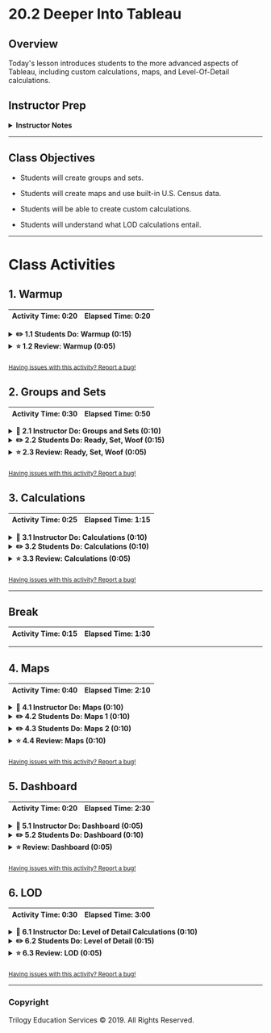 # 20.2 Deeper Into Tableau

## Overview

Today's lesson introduces students to the more advanced aspects of Tableau, including custom calculations, maps, and Level-Of-Detail calculations.

## Instructor Prep

<details>
  <summary><strong>Instructor Notes</strong></summary>

* All the necessary files are in the directories. However, you, as well as your students, may have to connect to the data files, such as Excel and CSV files, from inside Tableau. If an activity does not work, check first to make sure that the data source is connected.
* Please reference our [Student FAQ](../../../05-Instructor-Resources/README.md#unit-20-tableau) for answers to questions frequently asked by students of this program. If you have any recommendations for additional questions, feel free to log an issue or a pull request with your desired additions.

### Sample Class Video (Highly Recommended)

* To view an example class lecture visit (Note video may not reflect latest lesson plan): [Class Video](https://codingbootcamp.hosted.panopto.com/Panopto/Pages/Viewer.aspx?id=b9df43ce-059c-4c91-aefb-a888018508fb)

</details>

- - -

## Class Objectives

* Students will create groups and sets.

* Students will create maps and use built-in U.S. Census data.

* Students will be able to create custom calculations.

* Students will understand what LOD calculations entail.

- - -

# Class Activities

## 1. Warmup

| Activity Time:       0:20 |  Elapsed Time:      0:20  |
|---------------------------|---------------------------|

<details>
  <summary><strong>✏️ 1.1 Students Do: Warmup (0:15) </strong></summary>


* **Files**: [Activities/01-Stu-Warmup](Activities/01-Stu-Warmup/Unsolved/graduation_rates.twbx)

* In this warm-up activity, students will create visualizations with data on colleges and universities.
  
</details>

<details>
  <summary><strong>⭐ 1.2 Review: Warmup (0:05) </strong></summary>

* **Files**: [Activities/Solved/01-Stu-Warmup](Activities/01-Stu-Warmup/Solved/graduation_rates.twbx)

* Take a few minutes to go over some visualizations possible with the data set. Some of the possible observations might include the following:

  * For example, schools with higher ACT scores appear to award more doctorate degrees.

  ![Images/warmup1.png](Images/warmup1.png)

  * More students in the Southeast and the Southwest regions appear to receive federal grants than other regions. New England students appear to receive the least.

  ![Images/warmup2.png](Images/warmup2.png)

  * Schools that offer only bachelor's degrees appear to graduate a higher percentage of their students within four years than schools that offer advanced degrees.

</details>

<sub>[Having issues with this activity? Report a bug!](https://bit.ly/2xeT6l1)</sub>


## 2. Groups and Sets

| Activity Time:       0:30 |  Elapsed Time:      0:50  |
|---------------------------|---------------------------|

<details>
  <summary><strong>📣 2.1 Instructor Do: Groups and Sets (0:10)</strong></summary>

* **Files**: [Activities/02-Ins-Groups_Sets/Solved](Activities/02-Ins-Groups_Sets/Solved/ins_groups_sets.twbx)

* We can group multiple members in a field into a group. For example, if companies A and B have recently merged, we can group them together under a single entity to aggregate their figures. In a dataset showing average salaries by major, we might group English, music, and French majors under Humanities; economics, psychology, and sociology might go under Social Sciences; physics, math, and engineering might go under Sciences.

* In `ins_groups_sets`, go to the `Group` tab. Each state's zip code, as well as the latter's total profits, are shown. In a scenario in which some of the zip codes merge, perhaps through gerrymandering, it would make sense to group them together.

  * Select multiple zip codes, and right click, and choose `Group`

  ![Images/groups1.png](Images/groups1.png)

  * Now they are grouped together, and their profits are also aggregated.

  ![Images/groups2.png](Images/groups2.png)

  * To change the name of the group, right click on it and choose `Edit Alias`.

  ![groups3.png](Images/groups3.png)

* In a similar fashion, members of a field can be grouped into **sets** in Tableau. Sets are more flexible than groups: a set's members can be drawn from multiple dimensions or even conditions.

* We can create a set of members from the same field

  * Go to `Sets0` sheet, click on the subcategory members that involve electronics, right click and select `Create Set...`

  ![Images/sets1.png](Images/sets1.png)

  * Name it `Electronics` or something similar and drag it to the `Rows` shelf

  ![Images/sets2.png](Images/sets2.png)

* As seen here, a set bifurcates a field into two groups:

  * The `In` group's members meet the set's criteria
  * The `Out` group's members do not meet the set's criteria
  * With these, we can perform further operations and visualizations

* We can also create a set to select members that meet a defined criterion. In the following example, we'll create sets to select for product sub-categories that meet two criteria: high sales and low shipping costs

  * Right click on `Sub-Category` and select `Create`, then `Set`

  ![Images/sets3.png](Images/sets3.png)

  * Select `Condition` and define the criteria. In this example, we're filtering for total profits greater than $50,000.

  ![Images/sets4.png](Images/sets4.png)

  * Do the same for low shipping.

  ![Images/sets5.png](Images/sets5.png)

  * Dragging either of these to the `Rows` shelf will display in and out sets.

  ![Images/sets6.png](Images/sets6.png)

* We can combine the criteria created by the two sets by combining them. Right click on either pill of a set. In this case, right click on the `High Profit` set, and select `Create Combined Set`.

  ![Images/sets7.png](Images/sets7.png)

  * Define the two sets, and select inner join.
    ![Images/sets8.png](Images/sets8.png)

  * Dragging the combined sets to the `Rows` shelf now applies both criteria to the sub-category items.

  ![Images/sets9.png](Images/sets9.png)

* As seen in sheet `Sets2`, we can now use the combined sets filter to visually identify product subcategories that meet the criteria:

  ![Images/sets10.png](Images/sets10.png)

* And the sheet `Sets3` visualizes whether products subcategories that have low shipping costs and high profits are more heavily discounted than products that don't meet the criteria:

  ![Images/sets11.png](Images/sets11.png)

</details>

<details>
  <summary><strong>✏️ 2.2 Students Do: Ready, Set, Woof (0:15) </strong></summary>

* **Instructions**: [Activities/03-Stu-Groups_Sets/README.md](Activities/03-Stu-Groups_Sets/README.md)
* **Files**:

  * [Activities/03-Stu-Groups_Sets/Resources/akc_breed_info.csv](Activities/03-Stu-Groups_Sets/Resources/akc_breed_info.csv)
  * [Activities/03-Stu-Groups_Sets/Resources/dog_intelligence.csv](Activities/03-Stu-Groups_Sets/Resources/dog_intelligence.csv)

* In this activity, students will use groups and sets to explore whether the size of a dog has any bearing on its intelligence.

</details>


<details>
  <summary><strong>⭐ 2.3 Review: Ready, Set, Woof (0:05)</strong></summary>

* **Files**: [Activities/03-Stu-Groups_Sets/Solved](Activities/03-Stu-Groups_Sets/Solved/sets_groups.twbx)

* Here's how one might group the dogs:

  ![Images/groups4.png](Images/groups4.png)

  * First, sort the dogs by weight.
  * Hold down the `Shift` key to select multiple members
  * Right click and select `Group`, then name the group

* After grouping medium and large dogs as well, create a bar chart for obedience:

  ![Images/groups5.png](Images/groups5.png)

* Go over creating sets as well.

  * Sets, again, allow flexible grouping. In this case, dogs are categorized into sets by weight.

  * To create a set, one might right-click on the `Breed` pill under the `akc_breed_info.csv` data set:

  ![Images/stu_sets01.png](Images/stu_sets01.png)

  * To specify the criterion for the set, click on the `Condition` tab, then the `By field` radio button. Then specify the weight: in this case, dogs that weight over 60 pounds.

  ![Images/stu_sets02.png](Images/stu_sets02.png)

* Explain that sets can be used to examine large dogs in the aggregate:

  ![Images/stu_sets03.png](Images/stu_sets03.png)

  * Here, the obedience rate of large breeds is examined versus that of other dogs.

</details>

<sub>[Having issues with this activity? Report a bug!](https://bit.ly/3aSog0c)</sub>

  ## 3. Calculations

| Activity Time:       0:25 |  Elapsed Time:      1:15  |
|---------------------------|---------------------------|

<details>
  <summary><strong>📣 3.1 Instructor Do: Calculations (0:10)</strong></summary>


* **Files**: [Activities/04-Ins-Calculations/Solved](Activities/04-Ins-Calculations/Solved/ins_calculations.twbx)

* In addition to built-in operations, we can create custom conditional statements and calculations in Tableau.

* Tableau can handle `If` statements. Open the following chart in worksheet `If1`:

  ![Images/calculations1.png](Images/calculations1.png)

  * Highly profitable subcategories are colored in orange; less profitable and unprofitable ones are colored in blue.
  * This was accomplished with an `If` statement.

* To create a custom `If` statement, go to `Analysis` -> `Create Calculated Field`, then enter the desired statement:

  ![Images/calculations2.png](Images/calculations2.png)

* When the newly created pill is dragged to the `Color` mark, the subcategories are automatically colored according to the criteria defined in our if-statement.

* Tableau is also able to deal with unknown quantities. This example is in the `IIF1` sheet. Create a new calculated field, and enter the following:

  ![Images/calculations3.png](Images/calculations3.png)

  * Instead of `IF`, the statement here is `IIF`.
  * This means if the total profit is greater than 50,000, a subcategory is labeled "Profit."
  * Otherwise, it is labeled "Loss."
  * If the quantity cannot be evaluated, however, it is labeled "Unknown."
  * The latter can happen when null values are present, etc.

* Counting the number of items in a column can be valuable, and like Excel, Tableau offers this function. Open up the `Count` worksheet:

  ![Images/calculations4.png](Images/calculations4.png)

  * To re-create this table, drag the `Category` pill to the `Rows` shelf.
  * Then drag `Sales` and `Profit` pills into the table.
    ![Images/calculations5.png](Images/calculations5.png)
  * Then drag the `GlobalSuperstoreOrders2016.xlsx (Count)` pill into either the table, or for the table seen here, into the `Text` box in the `Marks` pane.

* Tableau can also calculate the **distinct** number of dimensions, using the `COUNTD` function, short for "count distinct." Open the `Countd` worksheet. To count the number of orders across categories would be relatively simple. But what if we want to see the number of unique orders in each category?

  ![Images/calculations6.png](Images/calculations6.png)

  * Both count and counted charts here use a custom calculation. `COUNTD`, as seen below, counts the number of unique order ID's.
    ![Images/calculations7.png](Images/calculations7.png)
  * The total number of orders is calculated with `COUNT([Order ID])`.
  * The `Category` dimension pill is dragged to `Columns`, and the `count orders` and `countd orders` are dragged to `Rows`.
  * These charts indicate that there are more duplicate orders in Office Supplies than in any other category. That is, multiple items of office supplies are more likely to be ordered together than the other categories.

* Next, open the `Calc diff` worksheet. This chart shows day-to-day sales in January, 2015.

  ![Images/calculations8.png](Images/calculations8.png)

  * The top chart is a stacked bar chart of daily sales in the three product categories.

  * The bottom chart shows the difference between one day's sales from the previous day's.

  ![Images/calculations9.png](Images/calculations9.png)

  * The chart on the bottom can be created by dragging the `Sales` pill to `Rows`, then clicking on the pill to select `Quick Table Calculation`, then `Difference`.

  * By default, each day's sales is compared against that of the previous day, but can be changed by clicking on the `Sales` pill again, then selecting `Relative to`, then the desired option.

  ![Images/calculations10.png](Images/calculations10.png)

</details>

<details>
  <summary><strong>✏️ 3.2 Students Do: Calculations (0:10)</summary></strong>

* **Instructions**: [Activities/05-Stu-Calculations/README.md](Activities/05-Stu-Calculations/README.md)

* **Files**:

  * [Activities/05-Stu-Calculations/Resources/vehicle_collisions_nyc.csv](Activities/05-Stu-Calculations/Resources/vehicle_collisions_nyc.csv)

* In this activity, students will create visualizations using a data set on motor vehicle accidents in New York City.

</details>

<details>
  <summary><strong>⭐ 3.3 Review: Calculations (0:05)</strong></summary>

* **Files**: [Activities/05-Stu-Calculations/Solved/motor_vehicle_accidents.twbx](Activities/05-Stu-Calculations/Solved/motor_vehicle_accidents.twbx)

* Go over some of the possible solutions. For example, to identify the most dangerous hours for a cyclist, we might consider hours in which the number of cyclists injured **or** killed is above a certain threshold.

  ![Images/calcreview1.png](Images/calcreview1.png)

* If time allows, discuss the validity of these visualizations. For example, the visualizations suggest that 5 pm to 7 pm are the most dangerous hours for a cyclist. What are some possible explanations for this phenomenon? Can we truly conclude that the visualizations are correct?

  * One explanation is that more commuters, including cyclists, are on the road during rush hour. A greater number of cyclists could naturally lead to more accidents, but we cannot necessarily conclude that, relative to other hours, rush hour is more dangerous.

  * In both creating and assessing data visualizations, it is important to consider such confounding factors.

</details>

<sub>[Having issues with this activity? Report a bug!](https://bit.ly/2yL2SMl)</sub>

- - -

## Break

| Activity Time:       0:15 |  Elapsed Time:      1:30  |
|---------------------------|---------------------------|
- - -

## 4. Maps 

| Activity Time:       0:40 |  Elapsed Time:      2:10  |
|---------------------------|---------------------------|

<details>
  <summary><strong>📣 4.1 Instructor Do: Maps (0:10)</strong></summary>

* **Files**: [Activities/06-Ins-Maps/Solved/ins_map.twbx](Activities/06-Ins-Maps/Solved/ins_map.twbx)

* Creating a map in Tableau is easy. Open the workbook and display the map of total profits by state:

  ![Images/maps1.png](Images/maps1.png)

  * It is color coded by profit, with profitable states colored in blue, and states that incurred loss colored in orange.

  * Latitude and Longitude of locations in our data, as shown in both the Columns and Rows shelves, and under Measures, are automatically generated by Tableau.

  ![Images/maps2.png](Images/maps2.png)

  * The map gives an immediate bird's-eye view of profitable and unprofitable states.

  * The `Latitude (generated)` pill goes to the `Rows` shelf because latitude lines run horizontally.

  * The `Longitude (generated)` pill goes to the `Columns` shelf because longitude lines run vertically.

* To generate this map, simply drag the `Profit` pill to `Color` in the `Marks` pane:

  ![Images/maps3.png](Images/maps3.png)

  * The colors can be tweaked by clicking on the dropdown menu in the legend and choosing `Edit Colors`:

  ![Images/maps4.png](Images/maps4.png)

* In order to simply categorize profitable states against unprofitable states, we can create a custom logical function (`Analysis` -> `Create Calculated Field`):

  ![Images/maps5.png](Images/maps5.png)

  ![Images/maps6.png](Images/maps6.png)

  * The pill for the custom field is dragged to the `Color` marks to view this map.

* Also show the class that Tableau has built-in layers to add data from the U.S. census!

  * Click on `Map` in the menu, then `Map Layers`.

  ![Images/maps7.png](Images/maps7.png)

  * We are presented with options for borders

  ![Images/maps8.png](Images/maps8.png)

</details>

<details>
  <summary><strong>✏️ 4.2 Students Do: Maps 1 (0:10)</strong></summary>

* **Instructions**: [Activities/07-Stu-Maps1/README.md](Activities/07-Stu-Maps1/README.md)

* **Files**:

  * [Activities/07-Stu-Maps1/Resources/earthquakes_database.csv](Activities/07-Stu-Maps1/Resources/earthquakes_database.csv)

* In this activity, students will chart the intensity of earthquakes over time, as well as create a map comparing the magnitude of earthquakes versus median household income.

</details>

<details>
  <summary><strong>✏️ 4.3 Students Do: Maps 2 (0:10)</strong></summary>

* **Instructions**: [Activities/08-Stu-Maps2/README.md](Activities/08-Stu-Maps2/README.md)

* **Files**:

  * [Activities/08-Stu-Maps2/Resources/employment.csv](Activities/08-Stu-Maps2/Resources/employment.csv)

* In this activity, students will map unemployment in the United States, by county, between 2008 and 2016.

</details>

<details>
  <summary><strong>⭐ 4.4 Review: Maps (0:10)</strong></summary>

* **Files**: [Activities/07-Stu-Maps1/earthquakes.twbx](Activities/07-Stu-Maps1/Solved/earthquakes.twbx)

* **Files**: [Activities/08-Stu-Maps2/Solved/unemployment.twbx](Activities/08-Stu-Maps2/Solved/unemployment.twbx)

* Here are some points to highlight from the previous activities.

* The `Longitude` and `Latitude` pills should be categorized as `Dimension`

  ![Images/maps11.png](Images/maps11.png)

* Global earthquakes can be visualized thus, with more powerful earthquakes being sized larger and colored red.

  ![Images/maps12.png](Images/maps12.png)

* There are several options to color the earthquakes

  ![Images/maps13.png](Images/maps13.png)

  * Colors can be binned into `Steps`
  * `Orange-Blue Diverging` originally had orange to the left and blue to the right, but has been reversed.
  * The upper end of earthquake magnitude is defined as 9.1.
  * The center of the color range is defined as a magnitude of 7.

* Because the Richter scale is logarithmic, it makes sense to use exponential values to size earthquakes on the map.
  ![Images/maps14.png](Images/maps14.png)

  * The CSV file is opened in Excel, and a new column called `Magnitude ^ 10` is created.
  * For example, the formula in cell `J2` is defined as `=I2^10`, and applied to the entire column.
  * This pill is applied to the size mark in Tableau.

* In the instructor solution of a map of earthquakes versus 2017 median household income by county, the earthquakes are filtered for years 2010 through 2016.

  ![Images/maps15.png](Images/maps15.png)

* There does not appear to be a clear trend in the magnitude of earthquakes in the given period. However, sometimes a trend can become clearer by adjusting the range of the axis.

  ![Images/maps16.png](Images/maps16.png)

  * It is possible to adjust the range of the y-axis by right clicking on it, then choosing `Edit Axis...`

* In the unemployment maps, years are used to filter the data, for both 2008-16 and 1990-1998:

  ![Images/maps17.png](Images/maps17.png)
  ![Images/maps18.png](Images/maps18.png)

</details>

<sub>[Having issues with this activity? Report a bug!](https://bit.ly/2URkRsU)</sub>

## 5. Dashboard

| Activity Time:       0:20 |  Elapsed Time:      2:30  |
|---------------------------|---------------------------|

<details>
  <summary><strong>📣 5.1 Instructor Do: Dashboard (0:05)</strong></summary>

* **Files**: [Activities/09-Ins-Dashboard/Solved/dashboard.twbx](Activities/09-Ins-Dashboard/Solved/dashboard.twbx)

* Explain that dashboards allow a bird's-eye view of several visualizations. In Tableau, we can also have elements that interact with each other.

* Open up the workbook and show each worksheet, then the worksheet named `Profit Dashboard`

  ![Images/dashboard1.png](Images/dashboard1.png)

  * We can have multiple visualizations in a single page.

* To create a new dashboard, click the `New Dashboard` button at the bottom of the screen.

  ![Images/dashboard2.png](Images/dashboard2.png)

  * Then drag each sheet to be visualized into the parent area, called the `container`.

* To create interactive `actions`, in which an action on one chart can affect the visualization in another, take the following steps:

  * Go to `Dashboard`, then `Actions`

  ![Images/dashboard3.png](Images/dashboard3.png)

  * Click `Add Action`, and in this case, `Filter`

  ![Images/dashboard4.png](Images/dashboard4.png)

  * Click on `Select` under `Run action on:`. Then specify the source and target sheets for the action.

  ![Images/dashboard5.png](Images/dashboard5.png)

* In order to move each chart, click on the dropdown arrow, then `Floating`

  ![Images/dashboard6.png](Images/dashboard6.png)

* And now the charts are interactive. For example, clicking on Texas in the map changes the `Profits by Category` bar chart to reflect only the values for Texas across the years in the three product categories.

  ![Images/dashboard7.png](Images/dashboard7.png)

</details>

<details>
  <summary><strong>✏️ 5.2 Students Do: Dashboard (0:10)</strong></summary>

* **Instructions**: [Activities/10-Stu-Dashboard/README.md](Activities/10-Stu-Dashboard/README.md)

* **Files**:

  * [Activities/10-Stu-Dashboard/Resources/bar_locations.csv](Activities/10-Stu-Dashboard/Resources/bar_locations.csv)
  * [Activities/10-Stu-Dashboard/Resources/party_in_nyc.csv](Activities/10-Stu-Dashboard/Resources/party_in_nyc.csv)

* In this activity, students will identify the most fun neighborhoods in New York City by mapping bars and the number of noise complaints registered against those bars.

</details>

<details>
  <summary><strong>⭐ Review: Dashboard (0:05)</strong></summary>

* **Files**: [Activities/10-Stu-Dashboard/Solved/party_map.twbx](Activities/10-Stu-Dashboard/Solved/party_map.twbx)

* Review the last activity. In the first tab, the number of noise complaint calls made against each bar is plotted, with larger circles indicating more complaints.

  ![Images/dashboard8.png](Images/dashboard8.png)

  * The Census data is also used to color areas by Male/Female ratio.
  * To accomplish this, go to `Map` -> `Map Layers` -> `Data Layer`

* The rest of the visualizations are standard aggregate charts and tables. The most salient ones can be assembled inside a dashboard.

</details>

<sub>[Having issues with this activity? Report a bug!](https://bit.ly/3c3i99D)</sub>

## 6. LOD

| Activity Time:       0:30 |  Elapsed Time:      3:00  |
|---------------------------|---------------------------|

<details>
  <summary><strong>📣 6.1 Instructor Do: Level of Detail Calculations (0:10)</strong></summary>

* **Files**: [Activities/11-Ins-LOD/Solved/lod.twbx](Activities/11-Ins-LOD/Solved/lod.twbx)

* With Level of Detail calculations, we can retrieve data that is not immediately available in the current level of visualization. This is a confusing statement that requires some explanation.

* Imagine a child wearing a name tag:

  ![Images/LOD1.jpg](Images/LOD1.jpg)

  * This child's name is Annie
  * The name shown (visualized) on the tag is also Annie

* Instead of the child's name, what if we were to display the child's (paternal) grandfather's name instead?

  * The name tag might say, "My grandfather's name is Peter."
  * In this case, the level of visualization (the child) is different from the level of data (the grandfather).

* LOD works similarly in that we can incorporate data that is not immediately available in the current level of visualization.

* In this first worksheet, a map is shown with a state-by-state percentage of contribution toward the total national profit:

  ![Images/LOD2.png](Images/LOD2.png)

  * Here, the level of visualization is by **state**
  * If the level of visualization were national, only a single profit number would be shown in the entirety of the U.S.
  * In addition to the state-level profit, the total **national** profit, which is a figure from a different LOD than the current visualization, is required.
  * The number shown on each state is `state profit/total national profit`

* In order to create this LOD calculation, begin with a basic state-by-state map:

  ![Images/LOD3.png](Images/LOD3.png)

  * Drag `Latitude` and `Longitude` pills to Columns and Rows shelves
  * Then filter by country for only United States.
  * Then drag the `State` pill from Dimensions into the `Marks` pane.

* In the `Marks` pane, select `Map` instead of `Automatic` to get a filled map.

* Next, create a sum of profits at the national level. Once again, because the current level of visualization is at the state level, we use an LOD calculation to **exclude** state from the state summation. In other words, we are not summing the results at the state level, but at a more aggregated level.

* Go to `Analysis` -> `Create Calculated Field...`

  ![LOD5.png](Images/LOD5.png)

  ![Images/LOD6.png](Images/LOD6.png)

  * This calculation is named `National Profit`
  * The calculation is enclosed in `{}`
  * Exclude `[State]` from the level of detail. In other words, the current level of visualization includes states, but leave that out when performing the calculation.
  * If the keyword were `INCLUDE` instead, it would mean add that measure in addition to the current level of detail.
  * Sum the profits at the excluded level.
  * The exclusion criterion and the sum operation are separated by a comma.

* An important concept in using LOD calculations is that of **aggregation versus granulation**.

  * Aggregation means a higher, more abstract level. In this case, national level is more aggregated than the state level.
  * Granulation means a lower, more specific level. In this case, state level is more granular than the national level.
  * At the state-level of visualization, if we exclude the state level from a profit calculation, we are referring to the national level of calculation, which is more aggregated.

* The above creates a calculation of the sum of profits at the national level. Now we need to calculate the contribution of each state to the national profit.

  * Create another calculated field called `Contribution to Nat'l Profit, State`
    ![Images/LOD7.png](Images/LOD7.png)
  * Divide `Sum([Profit])` by the `National Profit`, which was calculated previously, and multiply by 100
  * National Profit is enclosed in `ATTR()`. We will return to what `ATTR` means in a moment.

* To create our final visualization, drag the appropriate pills to the `Marks` pane.

  ![Images/LOD8.png](Images/LOD8.png)

  * Upon dragging `Contribution to Nat'l Profit, State` to the `Color` mark, it automatically is re-labeled as an `AGG`.
  * Upon dragging `National Profit` to the `Tooltip` mark, it is automatically re-labeled as `ATTR`.

* The concept of **attribute** is also important in LOD calculations.

  * ATTR works at the row-level: if all rows have the same value, ATTR returns a value; if all rows do not have the same value, it returns an asterisk.
  * At the state-level, is the **national** profit identical for all states? Yes, and it can be characterized as an attribute.
  * At the state-level, can each state's profit be an attribute? No, because not all rows (states) have the same value.
  * This again brings us to the concept of aggregation versus granulation.

</details>

<details>
  <summary><strong>✏️ 6.2 Students Do: Level of Detail (0:15)</strong></summary>

* **Instructions**: [Activities/12-Stu-LOD/README.md](Activities/12-Stu-LOD/README.md)

* **Files**: [Activities/12-Stu-LOD/Resources/global_superstore.xls](Activities/12-Stu-LOD/Resources/global_superstore.xls)

* In this activity, students will gain practice with creating LOD calculations.

</details>

<details>
  <summary><strong>⭐ 6.3 Review: LOD (0:05)</strong></summary>

* **Files**: [Activities/12-Stu-LOD/lod2.twbx](Activities/12-Stu-LOD/Solved/lod2.twbx)

* Part I requires only a simple calculation to display the contribution of each state toward the national profit:

  ```python
  SUM([Profit]) / ATTR([National Profit]) * 100
  ```

* In Part II, students were required to visualize each city's contribution to the total state profit:

  ![Images/ReviewLOD1.png](Images/ReviewLOD1.png)

* In the `Marks` pane, both `State` and `City` pills are present, but the goal is to keep the visualization at the city level, but bring state-level information into it. So we exclude `City` in our LOD calculation:

  ![Images/ReviewLOD2.png](Images/ReviewLOD2.png)

* In a new calculation, the sum of each city's profit is divided by the total state profit, defined above.

  ![Images/ReviewLOD3.png](Images/ReviewLOD3.png)

  * `[State Profit, LOD Exclude]`, the name of the calculated field, is preceded by `ATTR()` because it is an aggregated figure that is same for all the cities in a given state.

* However, there is a problem that we need to address. Texas has lost money, but cities in Texas that have lost in money are colored as profitable, and vice versa.

  ![Images/ReviewLOD4.png](Images/ReviewLOD4.png)

  ![Images/ReviewLOD5.png](Images/ReviewLOD5.png)

  * Lubbock, TX, a profitable city, is wrongly colored red.

  * This is because a city's profit is divided by the state profit. If the state profit is negative, and the city's profit is negative, the result is mistaken as positive (negative divided by negative is positive).

* To fix this problem, multiply the entire calculation by the sign of the state profit.

  * `[Contribution to State Profit] * SIGN(ATTR([State Profit, LOD Exclude]))`

  * Double click on the pill in the color mark.

  ![Images/ReviewLOD6.png](Images/ReviewLOD6.png)

  * Enter the formula above in place.

  ![Images/ReviewLOD7.png](Images/ReviewLOD7.png)

* Now cities with negative profit are correctly colored.

  ![Images/ReviewLOD8.png](Images/ReviewLOD8.png)

* Finally, in Part III, the chart visualizes the sum of the profits of each state's cities.

  ![Images/ReviewLOD9.png](Images/ReviewLOD9.png)

  * The syntax used here is `INCLUDE` instead of `EXCLUDE`.

  ![Images/ReviewLOD10.png](Images/ReviewLOD10.png)

  * This means that the map is visualized at the state level, but that the data comes from the city-level.

</details>

<sub>[Having issues with this activity? Report a bug!](https://bit.ly/2yKWzbE)</sub>

- - -

### Copyright

Trilogy Education Services © 2019. All Rights Reserved.
